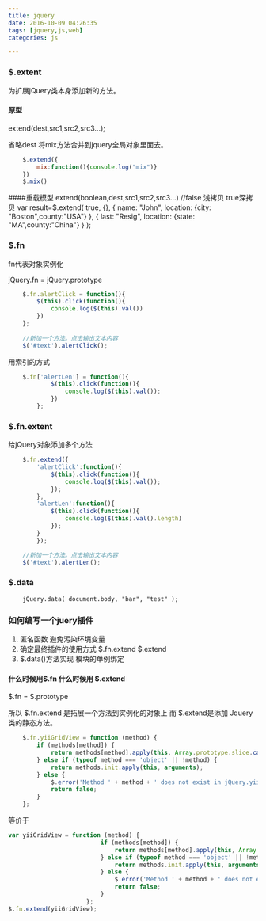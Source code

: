 ```yaml
---
title: jquery
date: 2016-10-09 04:26:35
tags: [jquery,js,web]
categories: js

---
```


### $.extent
为扩展jQuery类本身添加新的方法。
 
#### 原型
extend(dest,src1,src2,src3...);


省略dest 将mix方法合并到jquery全局对象里面去。
```js
	$.extend({
		mix:function(){console.log("mix")}
	})
	$.mix()
```

####重载模型
extend(boolean,dest,src1,src2,src3...) //false 浅拷贝 true深拷贝
var result=$.extend( true, {},
{ name: "John", location: {city: "Boston",county:"USA"} },
{ last: "Resig", location: {state: "MA",county:"China"} } ); 

### $.fn
fn代表对象实例化

jQuery.fn = jQuery.prototype 

```js
  	$.fn.alertClick = function(){
  		$(this).click(function(){
  			console.log($(this).val())	
  		})
  	};	
  
  	//新加一个方法。点击输出文本内容
  	$('#text').alertClick();  
```

用索引的方式
```js
	$.fn['alertLen'] = function(){
			$(this).click(function(){
				console.log($(this).val());
			})
		};
```

### $.fn.extent
给jQuery对象添加多个方法
```js
	$.fn.extend({
		'alertClick':function(){
			$(this).click(function(){
				console.log($(this).val());
			});
		},
		'alertLen':function(){
			$(this).click(function(){
				console.log($(this).val().length)
			});
		}
		});	

	//新加一个方法。点击输出文本内容
	$('#text').alertLen();
```
### $.data
```
    jQuery.data( document.body, "bar", "test" );
```


### 如何编写一个juery插件
1. 匿名函数 避免污染环境变量
2. 确定最终插件的使用方式 $.fn.extend  $.extend
3. $.data()方法实现 模块的单例绑定

#### 什么时候用$.fn 什么时候用 $.extend
$.fn = $.prototype

所以 $.fn.extend 是拓展一个方法到实例化的对象上 而 $.extend是添加 Jquery类的静态方法。


```js
    $.fn.yiiGridView = function (method) {
        if (methods[method]) {
            return methods[method].apply(this, Array.prototype.slice.call(arguments, 1));
        } else if (typeof method === 'object' || !method) {
            return methods.init.apply(this, arguments);
        } else {
            $.error('Method ' + method + ' does not exist in jQuery.yiiGridView');
            return false;
        }
    };
```
等价于
```js
var yiiGridView = function (method) {
                          if (methods[method]) {
                              return methods[method].apply(this, Array.prototype.slice.call(arguments, 1));
                          } else if (typeof method === 'object' || !method) {
                              return methods.init.apply(this, arguments);
                          } else {
                              $.error('Method ' + method + ' does not exist in jQuery.yiiGridView');
                              return false;
                          }
                      };
$.fn.extend(yiiGridView);
```
